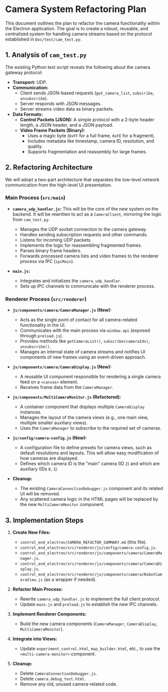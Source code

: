 # Camera System Refactoring Plan

This document outlines the plan to refactor the camera functionality within the Electron application. The goal is to create a robust, reusable, and centralized system for handling camera streams based on the protocol established in `Doc/test/cam_test.py`.

## 1. Analysis of `cam_test.py`

The existing Python test script reveals the following about the camera gateway protocol:

-   **Transport:** UDP.
-   **Communication:**
    -   Client sends JSON-based requests (`get_camera_list`, `subscribe`, `unsubscribe`).
    -   Server responds with JSON messages.
    -   Server streams video data as binary packets.
-   **Data Formats:**
    -   **Control Packets (JSON):** A simple protocol with a 2-byte header length, a JSON header, and a JSON payload.
    -   **Video Frame Packets (Binary):**
        -   Uses a magic byte (`0xFF` for a full frame, `0xFE` for a fragment).
        -   Includes metadata like timestamp, camera ID, resolution, and quality.
        -   Supports fragmentation and reassembly for large frames.

## 2. Refactoring Architecture

We will adopt a two-part architecture that separates the low-level network communication from the high-level UI presentation.

### Main Process (`src/main`)

-   **`camera_udp_handler.js`:** This will be the core of the new system on the backend. It will be rewritten to act as a `CameraClient`, mirroring the logic from `cam_test.py`.
    -   Manages the UDP socket connection to the camera gateway.
    -   Handles sending subscription requests and other commands.
    -   Listens for incoming UDP packets.
    -   Implements the logic for reassembling fragmented frames.
    -   Parses binary frame headers.
    -   Forwards processed camera lists and video frames to the renderer process via IPC (`ipcMain`).

-   **`main.js`:**
    -   Integrates and initializes the `camera_udp_handler`.
    -   Sets up IPC channels to communicate with the renderer process.

### Renderer Process (`src/renderer`)

-   **`js/components/camera/CameraManager.js` (New):**
    -   Acts as the single point of contact for all camera-related functionality in the UI.
    -   Communicates with the main process via `window.api` (exposed through `preload.js`).
    -   Provides methods like `getCameraList()`, `subscribe(cameraIds)`, `unsubscribe()`.
    -   Manages an internal state of camera streams and notifies UI components of new frames using an event-driven approach.

-   **`js/components/camera/CameraDisplay.js` (New):**
    -   A reusable UI component responsible for rendering a single camera feed on a `<canvas>` element.
    -   Receives frame data from the `CameraManager`.

-   **`js/components/MultiCameraMonitor.js` (Refactored):**
    -   A container component that displays multiple `CameraDisplay` instances.
    -   Manages the layout of the camera views (e.g., one main view, multiple smaller auxiliary views).
    -   Uses the `CameraManager` to subscribe to the required set of cameras.

-   **`js/config/camera-config.js` (New):**
    -   A configuration file to define presets for camera views, such as default resolutions and layouts. This will allow easy modification of how cameras are displayed.
    -   Defines which camera ID is the "main" camera (ID `2`) and which are auxiliary (IDs `0`, `1`).

-   **Cleanup:**
    -   The existing `CameraConnectionDebugger.js` component and its related UI will be removed.
    -   Any scattered camera logic in the HTML pages will be replaced by the new `MultiCameraMonitor` component.

## 3. Implementation Steps

1.  **Create New Files:**
    -   `control_end_electron/CAMERA_REFACTOR_SUMMARY.md` (this file).
    -   `control_end_electron/src/renderer/js/config/camera-config.js`.
    -   `control_end_electron/src/renderer/js/components/camera/CameraManager.js`.
    -   `control_end_electron/src/renderer/js/components/camera/CameraDisplay.js`.
    -   `control_end_electron/src/renderer/js/components/camera/RobotCameraView.js` (as a wrapper if needed).

2.  **Refactor Main Process:**
    -   Rewrite `camera_udp_handler.js` to implement the full client protocol.
    -   Update `main.js` and `preload.js` to establish the new IPC channels.

3.  **Implement Renderer Components:**
    -   Build the new camera components (`CameraManager`, `CameraDisplay`, `MultiCameraMonitor`).

4.  **Integrate into Views:**
    -   Update `experiment_control.html`, `map_builder.html`, etc., to use the `<multi-camera-monitor>` component.

5.  **Cleanup:**
    -   Delete `CameraConnectionDebugger.js`.
    -   Delete `camera_debug_test.html`.
    -   Remove any old, unused camera-related code.
